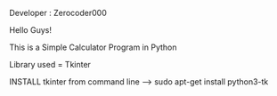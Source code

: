 Developer : Zerocoder000

Hello Guys!

This is a Simple Calculator Program in Python

Library used = Tkinter

INSTALL tkinter from command line --> sudo apt-get install python3-tk
